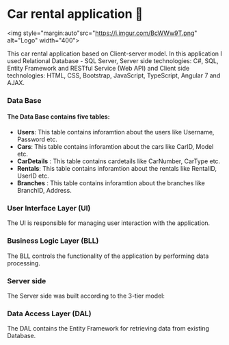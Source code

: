 
# Car rental application 🚗
<img style="margin:auto"src="https://i.imgur.com/BcWWw9T.png" alt="Logo" width="400">

This car rental application based on Client-server model.
In this application I used Relational Database - SQL Server, Server side technologies: C#, SQL, Entity Framework and RESTful Service (Web API) and Client side technologies: HTML, CSS, Bootstrap, JavaScript, TypeScript, Angular 7 and AJAX.

### Data Base

 #### The Data Base contains five tables:
 - **Users**: This table contains inforamtion about the users like Username, Password etc. 
 - **Cars**: This table contains inforamtion about the cars like CarID, Model etc. 
 - **CarDetails** : This table contains cardetails like CarNumber, CarType etc. 
 - **Rentals**: This table contains inforamtion about the rentals like RentalID, UserID etc. 
 - **Branches** : This table contains inforamtion about the branches like BranchID, Address.

### User Interface Layer (UI)
 The UI is responsible for managing user interaction with the application.


### Business Logic Layer (BLL)
 The BLL controls the functionality of the application by performing data processing.

### Server side 
The Server side was built according to the 3-tier model:

### Data Access Layer (DAL)
 The DAL contains the Entity Framework for retrieving data from existing Database.

